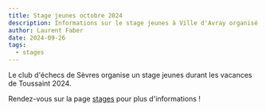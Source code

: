 ```yaml
---
title: Stage jeunes octobre 2024
description: Informations sur le stage jeunes à Ville d'Avray organisé par le club du 21 au 25 octobre 2024.
author: Laurent Faber
date: 2024-09-26
tags:
  - stages
---
```


Le club d'échecs de Sèvres organise un stage jeunes durant les vacances de Toussaint 2024.

<p markdown="1">Rendez-vous sur la page <a href="./../../stages">stages</a> pour plus d'informations !</p>
